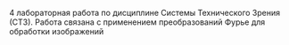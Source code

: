4 лабораторная работа по дисциплине Системы Технического Зрения (СТЗ).
Работа связана с применением преобразований Фурье для обработки изображений
